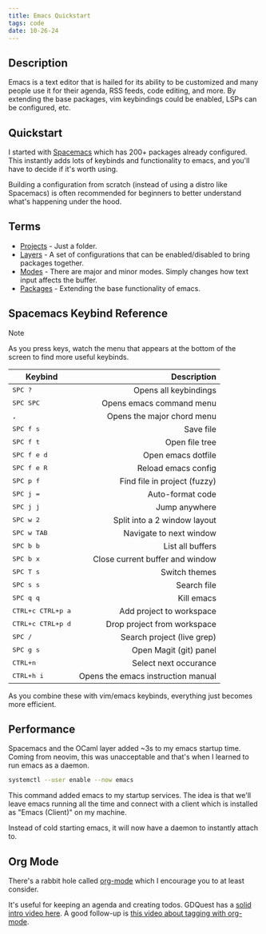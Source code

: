 ```yaml
---
title: Emacs Quickstart
tags: code
date: 10-26-24
---
```


## Description

Emacs is a text editor that is hailed for its ability to be customized and many
people use it for their agenda, RSS feeds, code editing, and more. By extending
the base packages, vim keybindings could be enabled, LSPs can be configured, etc.

## Quickstart

I started with [Spacemacs](https://www.spacemacs.org/) which has 200+ packages
already configured. This instantly adds lots of keybinds and functionality to
emacs, and you'll have to decide if it's worth using.

Building a configuration from scratch (instead of using a distro like Spacemacs)
is often recommended for beginners to better understand what's happening
under the hood.

<!-- TODO: Insert image -->

## Terms

- [Projects](https://www.gnu.org/software/emacs/manual/html_node/emacs/Projects.html) - Just a folder.
- [Layers](https://www.spacemacs.org/doc/LAYERS.html) - A set of configurations that can be enabled/disabled to bring packages together.
- [Modes](https://www.gnu.org/software/emacs/manual/html_node/emacs/Modes.html) - There are major and minor modes. Simply changes how text input affects the buffer.
- [Packages](https://www.gnu.org/software/emacs/manual/html_node/emacs/Packages.html) - Extending the base functionality of emacs.

## Spacemacs Keybind Reference

>[!note]
>As you press keys, watch the menu that appears at the bottom of the screen to find more useful keybinds.

| Keybind                    |                        Description |
|----------------------------|-----------------------------------:|
| <kbd>SPC ?</kbd>           |              Opens all keybindings |
| <kbd>SPC SPC</kbd>         |           Opens emacs command menu |
| <kbd>,</kbd>               |         Opens the major chord menu |
| <kbd>SPC f s</kbd>         |                          Save file |
| <kbd>SPC f t</kbd>         |                     Open file tree |
| <kbd>SPC f e d</kbd>       |                 Open emacs dotfile |
| <kbd>SPC f e R</kbd>       |                Reload emacs config |
| <kbd>SPC p f</kbd>         |       Find file in project (fuzzy) |
| <kbd>SPC j =</kbd>         |                   Auto-format code |
| <kbd>SPC j j</kbd>         |                      Jump anywhere |
| <kbd>SPC w 2</kbd>         |       Split into a 2 window layout |
| <kbd>SPC w TAB</kbd>       |            Navigate to next window |
| <kbd>SPC b b</kbd>         |                   List all buffers |
| <kbd>SPC b x</kbd>         |    Close current buffer and window |
| <kbd>SPC T s</kbd>         |                      Switch themes |
| <kbd>SPC s s</kbd>         |                        Search file |
| <kbd>SPC q q</kbd>         |                         Kill emacs |
| <kbd>CTRL+c CTRL+p a</kbd> |           Add project to workspace |
| <kbd>CTRL+c CTRL+p d</kbd> |        Drop project from workspace |
| <kbd>SPC /</kbd>           |         Search project (live grep) |
| <kbd>SPC g s</kbd>         |             Open Magit (git) panel |
| <kbd>CTRL+n</kbd>          |              Select next occurance |
| <kbd>CTRL+h i</kbd>        | Opens the emacs instruction manual |

As you combine these with vim/emacs keybinds, everything just becomes more efficient.

## Performance

Spacemacs and the OCaml layer added ~3s to my emacs startup time. Coming from
neovim, this was unacceptable and that's when I learned to run emacs as a daemon.

```bash
systemctl --user enable --now emacs
```

This command added emacs to my startup services. The idea is that we'll leave
emacs running all the time and connect with a client which is installed
as "Emacs (Client)" on my machine.

Instead of cold starting emacs, it will now have a daemon to instantly attach to.

## Org Mode

There's a rabbit hole called [org-mode](https://orgmode.org/guide/) which I encourage you to at least consider.

It's useful for keeping an agenda and creating todos. GDQuest has a [solid intro video here](https://www.youtube.com/watch?v=PVsSOmUB7ic).
A good follow-up is [this video about tagging with org-mode](https://www.youtube.com/watch?v=GP8uOU6SSyk).
